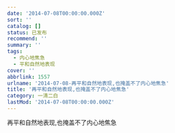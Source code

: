 ```yaml
---
date: '2014-07-08T00:00:00.000Z'
sort: ''
catalog: []
status: 已发布
recommend: ''
summary: ''
tags:
  - 内心地焦急
  - 平和自然地表现
cover: ''
abbrlink: 1557
urlname: '2014-07-08-再平和自然地表现,也掩盖不了内心地焦急'
title: '再平和自然地表现,也掩盖不了内心地焦急'
category: 一清二白
lastMod: '2014-07-08T00:00:00.000Z'
---
```


再平和自然地表现,也掩盖不了内心地焦急

